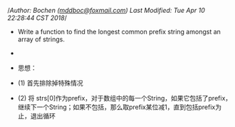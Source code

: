 /*Author: Bochen (mddboc@foxmail.com)
Last Modified: Tue Apr 10 22:28:44 CST 2018*/

* Write a function to find the longest common prefix string amongst an array of strings.


 
* 
* 思想：

* (1) 首先排除掉特殊情况

* (2) 将 strs[0]作为prefix，对于数组中的每一个String，如果它包括了prefix，继续下一个String；如果不包括，那么取prefix某位减1，直到包括prefix为止，退出循环